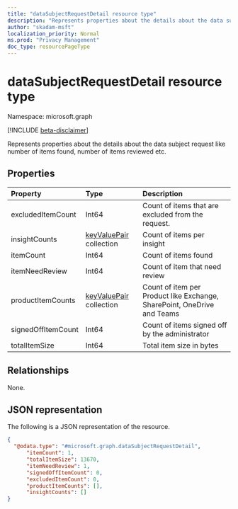 ```yaml
---
title: "dataSubjectRequestDetail resource type"
description: "Represents properties about the details about the data subject request like number of items found, number of items reviewed etc."
author: "skadam-msft"
localization_priority: Normal
ms.prod: "Privacy Management"
doc_type: resourcePageType
---
```


# dataSubjectRequestDetail resource type

Namespace: microsoft.graph

[!INCLUDE [beta-disclaimer](../../includes/beta-disclaimer.md)]

Represents properties about the details about the data subject request like number of items found, number of items reviewed etc.

## Properties
|Property|Type|Description|
|:---|:---|:---|
|excludedItemCount|Int64|Count of items that are excluded from the request.|
|insightCounts|[keyValuePair](../resources/keyvaluepair.md) collection|Count of items per insight|
|itemCount|Int64|Count of items found|
|itemNeedReview|Int64|Count of item that need review|
|productItemCounts|[keyValuePair](../resources/keyvaluepair.md) collection|Count of item per Product like Exchange, SharePoint, OneDrive and Teams|
|signedOffItemCount|Int64|Count of items signed off by the administrator|
|totalItemSize|Int64|Total item size in bytes|

## Relationships
None.

## JSON representation
The following is a JSON representation of the resource.
<!-- {
  "blockType": "resource",
  "@odata.type": "microsoft.graph.dataSubjectRequestDetail"
}
-->
``` json
{
  "@odata.type": "#microsoft.graph.dataSubjectRequestDetail",
      "itemCount": 1,
      "totalItemSize": 13670,
      "itemNeedReview": 1,
      "signedOffItemCount": 0,
      "excludedItemCount": 0,
      "productItemCounts": [],
      "insightCounts": []
}
```

